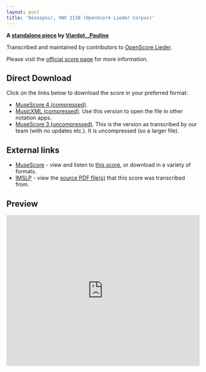 ```yaml
---
layout: post
title: 'Désespoir, VWV 1138 (OpenScore Lieder Corpus)'
---
```


__A [standalone piece](https://fourscoreandmore.org/OpenScore/Viardot%2C_Pauline/_/) by [Viardot,_Pauline](https://fourscoreandmore.org/OpenScore/Viardot%2C_Pauline)__

Transcribed and maintained by contributors to [OpenScore Lieder].

Please visit the [official score page] for more information.

[official score page]: https://musescore.com/openscore-lieder-corpus/scores/6574450
[OpenScore Lieder]: https://musescore.com/openscore-lieder-corpus

## Direct Download

Click on the links below to download the score in your preferred format:
- [MuseScore 4 (compressed)](https://fourscoreandmore.org/OpenScore/Viardot%2C_Pauline/_/D%C3%A9sespoir%2C_VWV_1138.mscz).
- [MusicXML (compressed)](https://fourscoreandmore.org/OpenScore/Viardot%2C_Pauline/_/D%C3%A9sespoir%2C_VWV_1138.mxl). Use this version to open the file in other notation apps.
- [MuseScore 3 (uncompressed)](https://raw.githubusercontent.com/OpenScore/Lieder/refs/heads/main/scores/Viardot%2C_Pauline/_/D%C3%A9sespoir%2C_VWV_1138/lc6574450.mscx). This is the version as transcribed by our team (with no updates etc.). It is uncompressed (so a larger file).

## External links

- [MuseScore] - view and listen to [this score][MuseScore], or download in a variety of formats.
- [IMSLP] - view the [source PDF file(s)][IMSLP] that this score was transcribed from.

[MuseScore]: https://musescore.com/score/6574450
[IMSLP]: https://imslp.org/wiki/Special:ReverseLookup/581586

## Preview

<iframe width="100%" height="394" src="https://musescore.com/openscore-lieder-corpus/scores/6574450/embed" frameborder="0" allowfullscreen allow="autoplay; fullscreen"></iframe>
